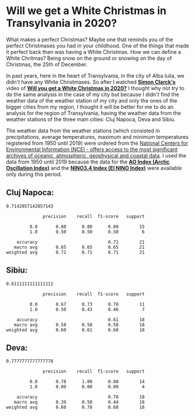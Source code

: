 # Will we get a White Christmas in Transylvania in 2020?

What makes a perfect Christmas? Maybe one that reminds you of the perfect Christmases you had in your childhood. One of the things that made it perfect back then was having a White Christmas. How we can define a White Chritmas? Being snow on the ground or snowing on the day of Christmas, the 25th of December.

In past years, here in the heart of Transylvania, in the city of Alba Iulia, we didn't have any White Christmases. So after I watched <b>[Simon Clarck's](https://www.youtube.com/channel/UCRRr_xrOm66qaigIbwFLvbQ)</b> video of <b>[Will you get a White Christmas in 2020?](https://www.youtube.com/watch?v=sh-zWu6dXxo&t=525s)</b> I thought why not try to do the same analysis in the case of my city but because I didn't find the weather data of the weather station of my city and only the ones of the bigger cities from my region, I thought it will be better for me to do an analysis for the region of Transylvania, having the weather data from the weather stations of the three main cities: Cluj Napoca, Deva and Sibiu. 

The weather data from the weather stations (which consisted in precipitations, average temperatures, maximum and minimum temperatures registered from 1950 until 2019) were ordered from the [National Centers for Environmental Information (NCEI - offers access to the most significant archives of oceanic, atmospheric, geophysical and coastal data](https://gis.ncdc.noaa.gov/maps/ncei/). I used the data from 1950 until 2019 because the data for the <b>[AO Index (Arctic Oscillation Index)](https://www.cpc.ncep.noaa.gov/products/precip/CWlink/daily_ao_index/monthly.ao.index.b50.current.ascii.table)</b> and the <b>[NINO3.4 Index (El NINO Index)](https://climexp.knmi.nl/data/iersst_nino3.4a_rel.dat)</b> were available only during this period.

## Cluj Napoca:

``` 
0.7142857142857143

              precision    recall  f1-score   support

         0.0       0.80      0.80      0.80        15
         1.0       0.50      0.50      0.50         6

    accuracy                           0.71        21
   macro avg       0.65      0.65      0.65        21
weighted avg       0.71      0.71      0.71        21
```

## Sibiu:

```
0.6111111111111112

              precision    recall  f1-score   support

         0.0       0.67      0.73      0.70        11
         1.0       0.50      0.43      0.46         7

    accuracy                           0.61        18
   macro avg       0.58      0.58      0.58        18
weighted avg       0.60      0.61      0.60        18
```

## Deva:

```
0.7777777777777778

              precision    recall  f1-score   support

         0.0       0.78      1.00      0.88        14
         1.0       0.00      0.00      0.00         4

    accuracy                           0.78        18
   macro avg       0.39      0.50      0.44        18
weighted avg       0.60      0.78      0.68        18
```

